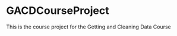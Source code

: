 GACDCourseProject
=================

This is the course project for the Getting and Cleaning Data Course
